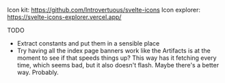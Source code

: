 Icon kit: https://github.com/Introvertuous/svelte-icons
Icon explorer: https://svelte-icons-explorer.vercel.app/

TODO

- Extract constants and put them in a sensible place
- Try having all the index page banners work like the Artifacts is at the moment to see if that speeds things up? This way has it fetching every time, which seems bad, but it also doesn't flash. Maybe there's a better way. Probably.
